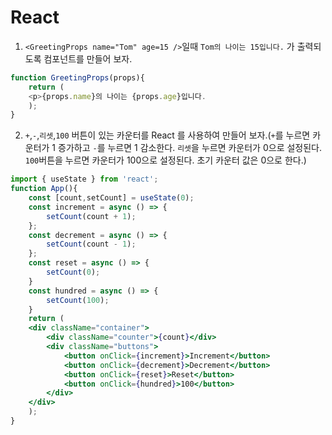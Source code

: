# React
1. `<GreetingProps name="Tom" age=15 />`일때 `Tom의 나이는 15입니다.` 가 출력되도록 컴포넌트를 만들어 보자.
```javascript
function GreetingProps(props){
    return (
    <p>{props.name}의 나이는 {props.age}입니다.
    );
}
```
2. `+`,`-`,`리셋`,`100` 버튼이 있는 카운터를 React 를 사용하여 만들어 보자.(`+`를 누르면 카운터가 1 증가하고 `-`를 누르면 1 감소한다. `리셋`을 누르면 카운터가 0으로 설정된다. `100`버튼을 누르면 카운터가 100으로 설정된다. 초기 카운터 값은 0으로 한다.)
```jsx
import { useState } from 'react';
function App(){
    const [count,setCount] = useState(0);
    const increment = async () => {
        setCount(count + 1);
    };
    const decrement = async () => {
        setCount(count - 1);
    };
    const reset = async () => {
        setCount(0);
    }
    const hundred = async () => {
        setCount(100);
    }
    return (
    <div className="container">
        <div className="counter">{count}</div>
        <div className="buttons">
            <button onClick={increment}>Increment</button>
            <button onClick={decrement}>Decrement</button>
            <button onClick={reset}>Reset</button>
            <button onClick={hundred}>100</button>
        </div>
    </div>
    );
}
```
